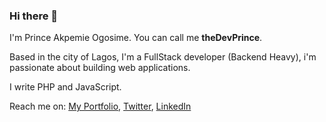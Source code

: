 ### Hi there 👋
I'm Prince Akpemie Ogosime. You can call me <b>theDevPrince</b>.

Based in the city of Lagos, I'm a FullStack developer (Backend Heavy), i'm passionate about building web applications.

I write PHP and JavaScript.

Reach me on: <a href="https://www.thedevprince.online">My Portfolio</a>, <a href="https://twitter.com/theDevPrince">Twitter</a>, <a href="https://www.linkedin.com/in/thedevprince">LinkedIn</a>

<!--
**thedevprincee/thedevprincee** is a ✨ _special_ ✨ repository because its `README.md` (this file) appears on your GitHub profile.

Here are some ideas to get you started:

- 🔭 I’m currently working on ...
- 🌱 I’m currently learning ...
- 👯 I’m looking to collaborate on ...
- 🤔 I’m looking for help with ...
- 💬 Ask me about ...
- 📫 How to reach me: ...
- 😄 Pronouns: ...
- ⚡ Fun fact: ...
-->
